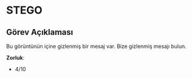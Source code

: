 # STEGO

## Görev Açıklaması

Bu görüntünün içine gizlenmiş bir mesaj var. Bize gizlenmiş mesajı bulun.

**Zorluk**:
- 4/10
